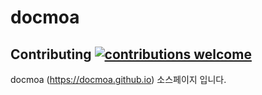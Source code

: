 # docmoa

## Contributing [![contributions welcome](https://img.shields.io/badge/contributions-welcome-brightgreen.svg?style=flat)](https://github.com/docmoa/docs)


docmoa (https://docmoa.github.io) 소스페이지 입니다.


